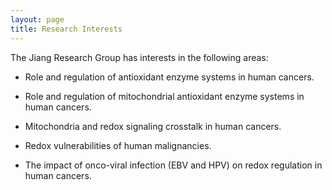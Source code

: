 ```yaml
---
layout: page
title: Research Interests
---
```


The Jiang Research Group has interests in the following areas:

- Role and regulation of antioxidant enzyme systems in human cancers.

- Role and regulation of mitochondrial antioxidant enzyme systems in human cancers.

- Mitochondria and redox signaling crosstalk in human cancers.

- Redox vulnerabilities of human malignancies.

- The impact of onco-viral infection (EBV and HPV) on redox regulation in human cancers.
